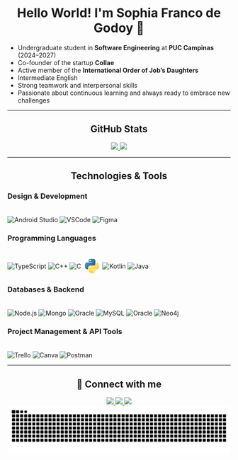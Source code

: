 <h1 align="center">Hello World! I'm <strong>Sophia Franco de Godoy</strong> 🌸</h1>  

- Undergraduate student in **Software Engineering** at **PUC Campinas** (2024–2027)  
- Co-founder of the startup **Collae**  
- Active member of the **International Order of Job’s Daughters**  
- Intermediate English  
- Strong teamwork and interpersonal skills  
- Passionate about continuous learning and always ready to embrace new challenges

---

<h2 align="center"> GitHub Stats</h2>


<div align="center">
  <a href="https://github.com/sophiagodoy">
    <img height="180em" src="https://github-readme-stats.vercel.app/api?username=sophiagodoy&show_icons=true&theme=rose_pine&include_all_commits=true&count_private=true"/>
    <img height="180em" src="https://github-readme-stats.vercel.app/api/top-langs/?username=sophiagodoy&layout=compact&langs_count=16&theme=rose_pine"/>
  </a>
</div>

---

<h2 align="center"> Technologies & Tools</h2>


### **Design & Development**  
<div style="display: inline_block"><br>
  <img title="Android Studio" align="center" alt="Android Studio" height="40" width="40" src="https://cdn.jsdelivr.net/gh/devicons/devicon@latest/icons/androidstudio/androidstudio-original.svg">
  <img title="Vs Code" align="center" alt="VSCode" height="40" width="40" src="https://cdn.jsdelivr.net/gh/devicons/devicon@latest/icons/vscode/vscode-original.svg">
  <img title="Figma" align="center" alt="Figma" height="40" width="40" src="https://cdn.jsdelivr.net/gh/devicons/devicon@latest/icons/figma/figma-original.svg">
</div>

### **Programming Languages**  
<div style="display: inline_block"><br>
  <img title="Type Script" align="center" alt="TypeScript" height="40" width="40" src="https://cdn.jsdelivr.net/gh/devicons/devicon@latest/icons/typescript/typescript-original.svg">
  <img title="C++" align="center" alt="C++" height="40" width="40" src="https://cdn.jsdelivr.net/gh/devicons/devicon@latest/icons/cplusplus/cplusplus-original.svg">
  <img title="C" align="center" alt="C" height="40" width="40" src="https://cdn.jsdelivr.net/gh/devicons/devicon@latest/icons/c/c-line.svg">
  <img title="Python" align="center" alt="Python" height="40" width="40" src="https://raw.githubusercontent.com/devicons/devicon/master/icons/python/python-original.svg">
  <img title="Kotlin" align="center" alt="Kotlin" height="40" width="40" src="https://cdn.jsdelivr.net/gh/devicons/devicon@latest/icons/kotlin/kotlin-original.svg">
  <img title="Java" align="center" alt="Java" height="40" width="40" src="https://cdn.jsdelivr.net/gh/devicons/devicon@latest/icons/java/java-original.svg" />
</div>

### **Databases & Backend**  
<div style="display: inline_block"><br>
  <img title="Node.js" align="center" alt="Node.js" height="40" width="40" src="https://cdn.jsdelivr.net/gh/devicons/devicon@latest/icons/nodejs/nodejs-original.svg">
  <img title="Mongo" align="center" alt="Mongo" height="40" width="40" src="https://cdn.jsdelivr.net/gh/devicons/devicon@latest/icons/mongodb/mongodb-plain.svg">
  <img title="Firebase" align="center" alt="Oracle" height="40" width="40" src="https://cdn.jsdelivr.net/gh/devicons/devicon@latest/icons/firebase/firebase-plain.svg" />
  <img title="MySQL" align="center" alt="MySQL" height="40" width="40" src="https://cdn.jsdelivr.net/gh/devicons/devicon@latest/icons/mysql/mysql-original.svg">
  <img title="Oracle" align="center" alt="Oracle" height="40" width="40" src="https://cdn.jsdelivr.net/gh/devicons/devicon@latest/icons/oracle/oracle-original.svg">
  <img title="Neo4j" align="center" alt="Neo4j" height="40" width="40" src="https://cdn.jsdelivr.net/gh/devicons/devicon@latest/icons/neo4j/neo4j-original.svg" />
</div>

### **Project Management & API Tools**  
<div style="display: inline_block"><br>
  <img title="Trello" align="center" alt="Trello" height="40" width="40" src="https://cdn.jsdelivr.net/gh/devicons/devicon@latest/icons/trello/trello-original.svg">
  <img title="Canva" align="center" alt="Canva" height="40" width="40" src="https://cdn.jsdelivr.net/gh/devicons/devicon@latest/icons/canva/canva-original.svg" />
  <img title="Postman" align="center" alt="Postman" height="40" width="40" src="https://cdn.jsdelivr.net/gh/devicons/devicon@latest/icons/postman/postman-original.svg">
</div>

---

<h2 align="center">💖 Connect with me</h2>

<div align="center"> 
  <a href="mailto:sophiagodoy.profisisonal@gmail.com">
    <img src="https://img.shields.io/badge/Gmail-ff8fab?style=for-the-badge&logo=gmail&logoColor=white" target="_blank">
  </a>
  <a href="https://www.linkedin.com/in/sophia-franco-de-godoy/" target="_blank">
    <img src="https://img.shields.io/badge/LinkedIn-ff66a3?style=for-the-badge&logo=linkedin&logoColor=white" target="_blank">
  </a>
  <a href="https://gravatar.com/sophiafrancodegodoy" target="_blank">
    <img src="https://img.shields.io/badge/Gravatar-ff99cc?style=for-the-badge&logo=gravatar&logoColor=white" target="_blank">
  </a>
</div>

<img src="https://raw.githubusercontent.com/sophiagodoy/sophiagodoy/output/snake.svg" alt="Snake animation" />

###
